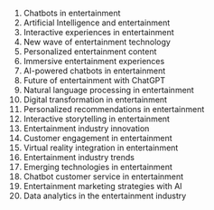 1. Chatbots in entertainment
2. Artificial Intelligence and entertainment
3. Interactive experiences in entertainment
4. New wave of entertainment technology
5. Personalized entertainment content
6. Immersive entertainment experiences
7. AI-powered chatbots in entertainment
8. Future of entertainment with ChatGPT
9. Natural language processing in entertainment
10. Digital transformation in entertainment
11. Personalized recommendations in entertainment
12. Interactive storytelling in entertainment
13. Entertainment industry innovation
14. Customer engagement in entertainment
15. Virtual reality integration in entertainment
16. Entertainment industry trends
17. Emerging technologies in entertainment
18. Chatbot customer service in entertainment
19. Entertainment marketing strategies with AI
20. Data analytics in the entertainment industry


